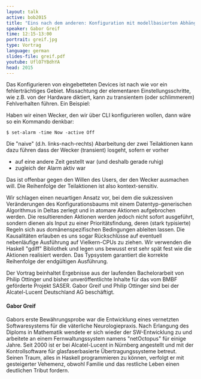 ```yaml
---
layout: talk
active: bob2015
title: "Eins nach dem anderen: Konfiguration mit modellbasierten Abhängigkeiten"
speaker: Gabor Greif
time: 12:15-13:00
portrait: greif.jpg
type: Vortrag
language: german
slides-file: greif.pdf
youtube: UflO7YBdhYA
head: 2015
---
```


Das Konfigurieren von eingebetteten Devices ist nach wie vor ein
fehlerträchtiges Gebiet. Missachtung der elementaren
Einstellungsschritte, wie z.B. von der Hardware diktiert, kann zu
transientem (oder schlimmerem) Fehlverhalten führen.  Ein Beispiel:

Haben wir einen Wecker, den wir über CLI konfigurieren wollen, dann wäre so ein Kommando denkbar:

    $ set-alarm -time Now -active Off

Die "naive" (d.h. links-nach-rechts) Abarbeitung der zwei Teilaktionen
kann dazu führen dass der Wecker (transient) losgeht, sofern er vorher

- auf eine andere Zeit gestellt war (und deshalb gerade ruhig)
- zugleich der Alarm aktiv war

Das ist offenbar gegen den Willen des Users, der den Wecker ausmachen
will. Die Reihenfolge der Teilaktionen ist also kontext-sensitiv.

Wir schlagen einen neuartigen Ansatz vor, bei dem die sukzessiven
Veränderungen des Konfigurationsbaums mit einem Datentyp-generischen
Algorithmus in Deltas zerlegt und in atomare Aktionen aufgebrochen
werden. Die resultierenden Aktionen werden jedoch nicht sofort
ausgeführt, sondern dienen als Input zu einer Prioritätsfindung, deren
(stark typisierte) Regeln sich aus domänenspezifischen Bedingungen
ableiten lassen. Die Kausalitäten erlauben es uns sogar Rückschlüsse
auf eventuell nebenläufige Ausführung auf Vielkern-CPUs zu ziehen. Wir
verwenden die Haskell "gdiff" Bibliothek und legen uns bewusst erst
sehr spät fest wie die Aktionen realisiert werden.  Das Typsystem
garantiert die korrekte Reihenfolge der endgültigen Ausführung.

Der Vortrag beinhaltet Ergebnisse aus der laufenden Bachelorarbeit von
Philip Ottinger und bisher unveröffentlichte Inhalte für das vom BMBF
geförderte Projekt SASER. Gabor Greif und Philip Ottinger sind bei der
Alcatel-Lucent Deutschland AG beschäftigt.


#### Gabor Greif

Gabors erste Bewährungsprobe war die Entwicklung eines vernetzten
Softwaresystems für die väterliche Neurologiepraxis. Nach Erlangung
des Diploms in Mathematik wendete er sich wieder der SW-Entwicklung zu
und arbeitete an einem Fernwaltungssystem namens "netOctopus" für
einige Jahre. Seit 2000 ist er bei Alcatel-Lucent in Nürnberg
angestellt und mit der Kontrollsoftware für glasfaserbasierte
Übertragungssysteme betreut. Seinen Traum, alles in Haskell
programmieren zu können, verfolgt er mit gesteigerter Vehemenz, obwohl
Familie und das restliche Leben einen deutlichen Tribut fordern.
